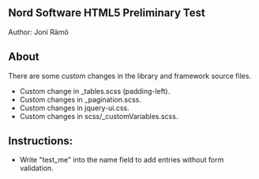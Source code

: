 Nord Software HTML5 Preliminary Test
-
Author: Joni Rämö

About
-
There are some custom changes in the library and framework source files.
* Custom change in _tables.scss (padding-left).
* Custom changes in _pagination.scss.
* Custom changes in jquery-ui.css.
* Custom changes in scss/_customVariables.scss.

Instructions:
-
* Write "test_me" into the name field to add entries without form validation.
